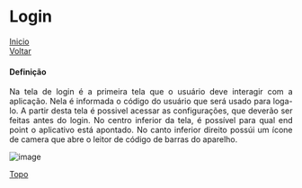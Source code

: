 # Login

[Inicio](https://github.com/peedroca/documentations/blob/master/Pick%20'n'%20Go/home.md#pick-n-go) </br>
[Voltar](https://github.com/peedroca/documentations/blob/master/Pick%20'n'%20Go/configuracoes.md#configura%C3%A7%C3%B5es)

#### Definição

<p align="justify">
Na tela de login é a primeira tela que o usuário deve interagir com a aplicação. Nela é informada o código do usuário que será usado para loga-lo. A partir desta tela é possivel acessar as configurações, que deverão ser feitas antes do login.
No centro inferior da tela, é possível para qual end point o aplicativo está apontado. No canto inferior direito possúi um ícone de camera que abre o leitor de código de barras do aparelho.
</p>

![image](http://hunes.com.br/imagens/mobile/pickngo/016.png)

[Topo](#defini%C3%A7%C3%A3o)
